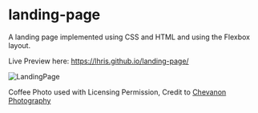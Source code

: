 # landing-page
A landing page implemented using CSS and HTML and using the Flexbox layout.

Live Preview here: https://lhris.github.io/landing-page/

![LandingPage](https://user-images.githubusercontent.com/36282285/162327700-7a92c466-cbef-4aea-acb4-aa5fbef3bc63.png)

Coffee Photo used with Licensing Permission, Credit to [Chevanon Photography](https://www.pexels.com/@chevanon/)
